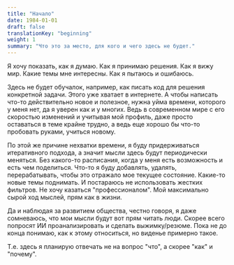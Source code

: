 ```yaml
---
title: "Начало"
date: 1984-01-01
draft: false
translationKey: "beginning"
weight: 1
summary: "Что это за место, для кого и чего здесь не будет."
---
```


Я хочу показать, как я думаю. Как я принимаю решения. Как я вижу мир. Какие темы мне интересны. Как я пытаюсь и ошибаюсь.

Здесь не будет обучалок, например, как писать код для решения конкретной задачи. Этого уже хватает в интернете. А чтобы написать что-то действительно новое и полезное, нужна уйма времени, которого у меня нет, да я уверен как и у многих. Ведь в современном мире с его скоростью изменений и учитывая мой профиль, даже просто оставаться в теме крайне трудно, а ведь еще хорошо бы что-то пробовать руками, учиться новому.

По этой же причине нехватки времени, я буду придерживаться итеративного подхода, а значит мысли здесь будут периодически меняться. Без какого-то расписания, когда у меня есть возможность и есть чем поделиться. Что-то я буду добавлять, удалять, перерабатывать, чтобы это отражало мое текущее состояние. Какие-то новые темы поднимать. И постараюсь не использовать жестких фильтров. Не хочу казаться "профессионалом". Мой максимально сырой ход мыслей, прям как в жизни.

Да и наблюдая за развитием общества, честно говоря, я даже сомневаюсь, что мои мысли будут вот прям читать люди. Скорее всего попросят ИИ проанализировать и сделать выжимку/резюме. Пока не до конца понимаю, как к этому относиться, но виденье примерно такое.

Т.е. здесь я планирую отвечать не на вопрос "что", а скорее "как" и "почему".
